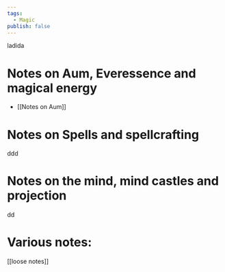 ```yaml
---
tags:
  - Magic
publish: false
---
```

ladida

# Notes on Aum, Everessence and magical energy
* [[Notes on Aum]]

# Notes on Spells and spellcrafting
ddd
# Notes on the mind, mind castles and projection
dd

# Various notes:
[[loose notes]] 


